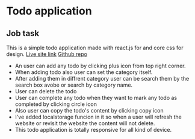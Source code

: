 # Todo application

## Job task

This is a simple todo application made with react.js for and core css for design.
[Live site link](https://todo-two-khaki.vercel.app/)
[Github repo](https://github.com/rakib53/todo)

- An user can add any todo by clicking plus icon from top right corner.
- When adding todo also user can set the category itself.
- After adding them in diffrent category user can be search them by the search box avobe or search by category name.
- User can delete the todo
- User can complete any todo when they want to mark any todo as completed by clicking circle icon
- Also user can copy the todo's content by clicking copy icon
- I've added localstorage funcion in it so when a user will refresh the website or revisit the website the content will not delete.
- This todo application is totally responsive for all kind of device.
